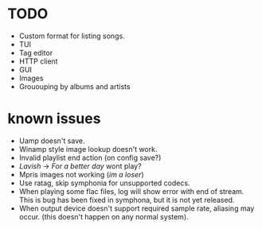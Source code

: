 # TODO
- Custom format for listing songs.
- TUI
- Tag editor
- HTTP client
- GUI
- Images
- Grououping by albums and artists

# known issues
- Uamp doesn't save.
- Winamp style image lookup doesn't work.
- Invalid playlist end action (on config save?)
- *Lavish* -> *For a better day* wont play?
- Mpris images not working (*im a loser*)
- Use ratag, skip symphonia for unsupported codecs.
- When playing some flac files, log will show error with end of stream. This is
  bug has been fixed in symphona, but it is not yet released.
- When output device doesn't support required sample rate, aliasing may occur.
  (this doesn't happen on any normal system).

